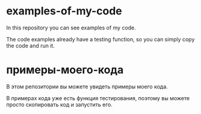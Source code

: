 # examples-of-my-code
In this repository you can see examples of my code.

The code examples already have a testing function, so you can simply copy the code and run it.


# примеры-моего-кода
В этом репозитории вы можете увидеть примеры моего кода.

В примерах кода уже есть функция тестирования, поэтому вы можете просто скопировать код и запустить его.
